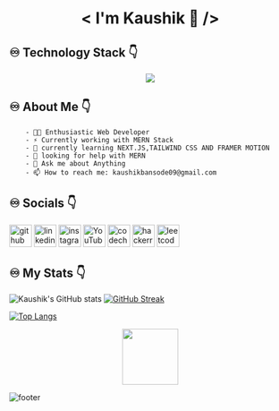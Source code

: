 
 # <div align="center"> < I'm Kaushik 👋 /> </div>



## ♾ Technology Stack 👇 
<p align="center">
  <a href="https://skillicons.dev">
    <img src="https://skillicons.dev/icons?i=c,cpp,java,html,css,js,react,nodejs,expressjs,mongodb,mysql" />
  </a>
</p>

##  ♾ About Me 👇
  
  
        - 👩‍💻 Enthusiastic Web Developer 
        - ⚡️ Currently working with MERN Stack 
        - 🌱 currently learning NEXT.JS,TAILWIND CSS AND FRAMER MOTION  
        - 🤔 looking for help with MERN  
        - 💬 Ask me about Anything  
        - 📫 How to reach me: kaushikbansode09@gmail.com  


##  ♾ Socials 👇

[<img src='https://cdn.jsdelivr.net/npm/simple-icons@3.0.1/icons/github.svg' alt='github' height='40' color='blue'>](https://github.com/KB-2000)  [<img src='https://cdn.jsdelivr.net/npm/simple-icons@3.0.1/icons/linkedin.svg' alt='linkedin' height='40'>](https://www.linkedin.com/in/https://www.linkedin.com/in/kaushik-bansode-16054a243//)  [<img src='https://cdn.jsdelivr.net/npm/simple-icons@3.0.1/icons/instagram.svg' alt='instagram' height='40'>](https://www.instagram.com/https://www.instagram.com/kb_d_attaguy//)  [<img src='https://cdn.jsdelivr.net/npm/simple-icons@3.0.1/icons/youtube.svg' alt='YouTube' height='40'>](https://www.youtube.com/channel/https://www.youtube.com/channel/UCObmLrkUtnalyj1h6xLPBoQ)  [<img src='https://cdn.jsdelivr.net/npm/simple-icons@3.0.1/icons/codechef.svg' alt='codechef' height='40'>](https://www.codechef.com/users/kb0920)  [<img src='https://cdn.jsdelivr.net/npm/simple-icons@3.0.1/icons/hackerrank.svg' alt='hackerrank' height='40'>](https://www.hackerrank.com/kaushikbansode01?hr_r=1)  [<img src='https://cdn.jsdelivr.net/npm/simple-icons@3.0.1/icons/leetcode.svg' alt='leetcode' height='40'>](https://leetcode.com/KB09/)  

##  ♾ My Stats 👇


 ![Kaushik's GitHub stats](https://github-readme-stats.vercel.app/api?username=KB-2000&show_icons=true&theme=radical)
                           [![GitHub Streak](http://github-readme-streak-stats.herokuapp.com?user=KB-2000&theme=dark&background=000000)](https://git.io/streak-stats)

  
[![Top Langs](https://github-readme-stats.vercel.app/api/top-langs/?username=KB-2000&layout=compact)](https://github.com/anuraghazra/github-readme-stats) 
                           <div id="header" align="center">
  <img src="https://media.giphy.com/media/M9gbBd9nbDrOTu1Mqx/giphy.gif" width="100"/>
</div>
 
  ![footer](https://raw.githubusercontent.com/trinib/trinib/82213791fa9ff58d3ca768ddd6de2489ec23ffca/images/footer.svg)
 

